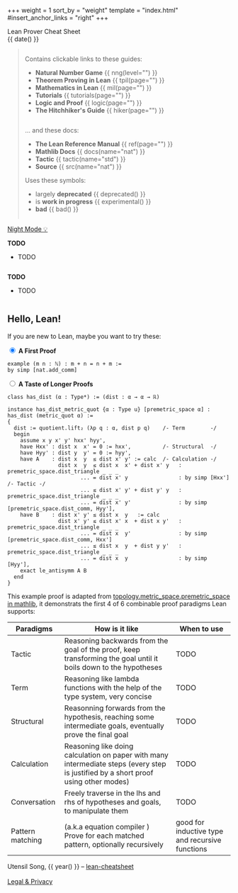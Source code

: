 +++
weight = 1
sort_by = "weight"
template = "index.html"
#insert_anchor_links = "right"
+++

<div class="title">Lean Prover Cheat Sheet</div>
<div class="subtitle"><span id="subtitle"">{{ date() }}</span></div>

<blockquote>

<div class="toc">

<div class="column">

Contains clickable links to these guides:

- **Natural Number Game** {{ nng(level="") }}
- **Theorem Proving in Lean** {{ tpil(page="") }}
- **Mathematics in Lean** {{ mil(page="") }}
- **Tutorials** {{ tutorials(page="") }}
- **Logic and Proof** {{ logic(page="") }}
- **The Hitchhiker's Guide** {{ hiker(page="") }}

</div>

<div class="column">

... and these docs:

- **The Lean Reference Manual** {{ ref(page="") }}
- **Mathlib Docs** {{ docs(name="nat") }}
- **Tactic** {{ tactic(name="std") }}
- **Source** {{ src(name="nat") }}

Uses these symbols:

- largely **deprecated** {{ deprecated() }}
- is **work in progress** {{ experimental() }}
- **bad** {{ bad() }}

</div>

</div>

</blockquote>

<div class="controls">
    <a href="javascript:toggle_night_mode()">Night Mode &#x1f4a1;</a>
</div>

<div class="noprint">

<div class="toc">

<div class="column">

**TODO**

- TODO

</div>

<div class="column">

**TODO**

- TODO

</div>

</div>
</div>

## Hello, Lean!

If you are new to Lean, maybe you want to try these:


<div class="tabs">

<!-- NEW TAB -->
<div class="tab">
<input class="tab-radio" type="radio" id="tab-hello-1" name="tab-hello" checked>
<label class="tab-label" for="tab-hello-1"><b>A First Proof</b></label>
<div class="tab-panel">
<div class="tab-content">

```
example (m n : ℕ) : m + n = n + m :=
by simp [nat.add_comm]
```

</div></div></div>


<!-- NEW TAB -->
<div class="tab">
<input class="tab-radio" type="radio" id="tab-hello-3" name="tab-hello">
<label class="tab-label" for="tab-hello-3"><b>A Taste of Longer Proofs</b></label>
<div class="tab-panel">
<div class="tab-content">

```
class has_dist (α : Type*) := (dist : α → α → ℝ)

instance has_dist_metric_quot {α : Type u} [premetric_space α] : has_dist (metric_quot α) :=
{
  dist := quotient.lift₂ (λp q : α, dist p q)    /- Term        -/
  begin
    assume x y x' y' hxx' hyy',
    have Hxx' : dist x  x' = 0 := hxx',          /- Structural  -/
    have Hyy' : dist y  y' = 0 := hyy',
    have A    : dist x  y  ≤ dist x' y' := calc  /- Calculation -/
                dist x  y  ≤ dist x  x' + dist x' y   : premetric_space.dist_triangle _ _ _ 
                       ... = dist x' y                : by simp [Hxx']  /- Tactic -/
                       ... ≤ dist x' y' + dist y' y   : premetric_space.dist_triangle _ _ _
                       ... = dist x' y'               : by simp [premetric_space.dist_comm, Hyy'],
    have B    : dist x' y' ≤ dist x  y   := calc
                dist x' y' ≤ dist x' x  + dist x y'   : premetric_space.dist_triangle _ _ _
                       ... = dist x  y'               : by simp [premetric_space.dist_comm, Hxx']
                       ... ≤ dist x  y  + dist y y'   : premetric_space.dist_triangle _ _ _
                       ... = dist x  y                : by simp [Hyy'],
    exact le_antisymm A B
  end
}
```

This example proof is adapted from [topology.metric_space.premetric_space in mathlib](https://github.com/leanprover-community/mathlib/blob/master/src/topology/metric_space/premetric_space.lean), it demonstrats the first 4 of 6 combinable proof paradigms Lean supports:

|  Paradigms     |          How is it like              |    When to use    |
|----------------|--------------------------------------|-------------------|
| Tactic         | Reasoning backwards from the goal of the proof, keep transforming the goal until it boils down to the hypotheses | TODO |
| Term           | Reasoning like lambda functions with the help of the type system, very concise | TODO |
| Structural     | Reasonning forwards from the hypothesis, reaching some intermediate goals, eventually prove the final goal | TODO |
| Calculation    | Reasoning like doing calculation on paper with many intermediate steps (every step is justified by a short proof using other modes) | TODO |
| Conversation   | Freely traverse in the lhs and rhs of hypotheses and goals, to manipulate them | TODO |
| Pattern matching |  (a.k.a equation compiler ) Prove for each matched pattern, optionally recursively  | good for inductive type and recursive functions |

</div></div></div>

</div>

<footer>

Utensil Song, {{ year() }} – [lean-cheatsheet](https://utensil.github.io/lean-cheatsheet/) <br/><br/> [Legal & Privacy](legal)

</footer>
